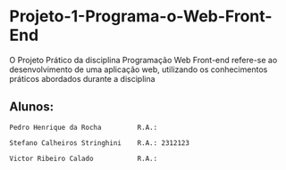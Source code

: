 # Projeto-1-Programa-o-Web-Front-End
O Projeto Prático da disciplina Programação Web Front-end refere-se ao desenvolvimento de uma aplicação web, utilizando os conhecimentos práticos abordados durante a disciplina

## Alunos:
    Pedro Henrique da Rocha         R.A.:

    Stefano Calheiros Stringhini    R.A.: 2312123 

    Victor Ribeiro Calado           R.A.:
    
